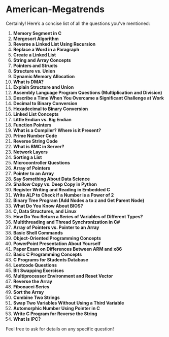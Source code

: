 # American-Megatrends
Certainly! Here’s a concise list of all the questions you’ve mentioned:

1. **Memory Segment in C**
2. **Mergesort Algorithm**
3. **Reverse a Linked List Using Recursion**
4. **Replace a Word in a Paragraph**
5. **Create a Linked List**
6. **String and Array Concepts**
7. **Pointers and Structs**
8. **Structure vs. Union**
9. **Dynamic Memory Allocation**
10. **What is DMA?**
11. **Explain Structure and Union**
12. **Assembly Language Program Questions (Multiplication and Division)**
13. **Describe a Time When You Overcame a Significant Challenge at Work**
14. **Decimal to Binary Conversion**
15. **Hexadecimal to Binary Conversion**
16. **Linked List Concepts**
17. **Little Endian vs. Big Endian**
18. **Function Pointers**
19. **What is a Compiler? Where is it Present?**
20. **Prime Number Code**
21. **Reverse String Code**
22. **What is BMC in Server?**
23. **Network Layers**
24. **Sorting a List**
25. **Microcontroller Questions**
26. **Array of Pointers**
27. **Pointer to an Array**
28. **Say Something About Data Science**
29. **Shallow Copy vs. Deep Copy in Python**
30. **Register Writing and Reading in Embedded C**
31. **Write ALP to Check if a Number is a Power of 2**
32. **Binary Tree Program (Add Nodes a to z and Get Parent Node)**
33. **What Do You Know About BIOS?**
34. **C, Data Structures, and Linux**
35. **How Do You Return a Series of Variables of Different Types?**
36. **Multithreading and Thread Synchronization in C#**
37. **Array of Pointers vs. Pointer to an Array**
38. **Basic Shell Commands**
39. **Object-Oriented Programming Concepts**
40. **PowerPoint Presentation About Yourself**
41. **Paper Exam on Differences Between ARM and x86**
42. **Basic C Programming Concepts**
43. **C Programs for Students Database**
44. **Leetcode Questions**
45. **Bit Swapping Exercises**
46. **Multiprocessor Environment and Reset Vector**
47. **Reverse the Array**
48. **Fibonacci Series**
49. **Sort the Array**
50. **Combine Two Strings**
51. **Swap Two Variables Without Using a Third Variable**
52. **Automorphic Number Using Pointer in C**
53. **Write C Program for Reverse the String**
54. **What is IPC?**

Feel free to ask for details on any specific question!
